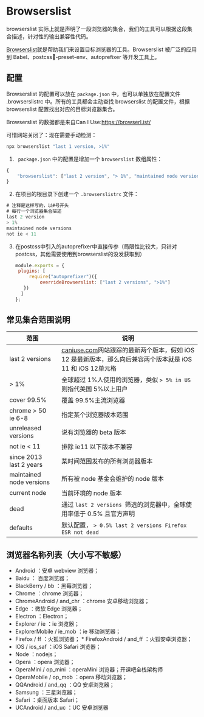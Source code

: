 # Browserslist

browserslist 实际上就是声明了⼀段浏览器的集合，我们的⼯具可以根据这段集合描述，针对性的输出兼容性代码。

[Browserslist](https://github.com/browserslist/browserslist)就是帮助我们来设置⽬标浏览器的⼯具。Browserslist 被⼴泛的应⽤到 Babel、postcss-preset-env、autoprefixer 等开发⼯具上。



## 配置

Browserslist 的配置可以放在 `package.json` 中，也可以单独放在配置⽂件 .browserslistrc 中。所有的⼯具都会主动查找 browserslist 的配置⽂件，根据 browserslist 配置找出对应的⽬标浏览器集合。



Browserslist 的数据都是来⾃Can I Use:https://browserl.ist/

可惜⽹站关闭了：现在需要⼿动检测：

```javascript
npx browserslist "last 1 version, >1%"
```



1. ` package.json` 中的配置是增加⼀个 `browserslist` 数组属性：

```javascript
{
	"browserslist": ["last 2 version", "> 1%", "maintained node versions", "not ie < 11"] 
}
```

2. 在项⽬的根⽬录下创建⼀个 `.browserslistrc` ⽂件：

```javascript
# 注释是这样写的，以#号开头
# 每⾏⼀个浏览器集合描述
last 2 version
> 1%
maintained node versions
not ie < 11
```

3. 在postcss中引入的autoprefixer中直接传参（局限性比较大，只针对postcss，其他需要使用到browserslist的没发获取到）

   ```javascript
   module.exports = {
   	plugins: [
     	require("autoprefixer")({
     		overrideBrowserslist: ["last 2 versions", ">1%"]
      })
     ]
   };
   ```

   

## 常⻅集合范围说明

| 范围                         | 说明                                                         |
| ---------------------------- | ------------------------------------------------------------ |
| last 2 versions              | [caniuse.com](https://caniuse.com/)⽹站跟踪的最新两个版本，假如 iOS 12 是最新版本，那么向后兼容两个版本就是 iOS 11 和 iOS 12单元格 |
| \> 1%                        | 全球超过 1%⼈使⽤的浏览器，类似 `> 5% in US `则指代美国 5%以上⽤户 |
| cover 99.5%                  | 覆盖 99.5%主流浏览器                                         |
| chrome > 50<br />ie 6-8      | 指定某个浏览器版本范围                                       |
| unreleased versions          | 说有浏览器的 beta 版本                                       |
| not ie < 11                  | 排除 ie11 以下版本不兼容                                     |
| since 2013<br />last 2 years | 某时间范围发布的所有浏览器版本                               |
| maintained node versions     | 所有被 node 基⾦会维护的 node 版本                           |
| current node                 | 当前环境的 node 版本                                         |
| dead                         | 通过 `last 2 versions `筛选的浏览器中，全球使⽤率低于 0.5% 且官⽅声明 |
| defaults                     | 默认配置， `> 0.5% last 2 versions Firefox ESR not dead`     |



## 浏览器名称列表（⼤⼩写不敏感）

- Android ：安卓 webview 浏览器；
- Baidu ： 百度浏览器；
- BlackBerry / bb ：⿊莓浏览器；
- Chrome ：chrome 浏览器；
- ChromeAndroid / and_chr ：chrome 安卓移动浏览器；
- Edge ：微软 Edge 浏览器；
- Electron ：Electron；
- Explorer / ie ：ie 浏览器；
- ExplorerMobile / ie_mob ：ie 移动浏览器；
- Firefox / ff ：⽕狐浏览器； * FirefoxAndroid / and_ff ：⽕狐安卓浏览器；
- IOS / ios_saf ：iOS Safari 浏览器；
- Node ：nodejs；
- Opera ：opera 浏览器；
- OperaMini / op_mini ：operaMini 浏览器；开课吧全栈架构师
- OperaMobile / op_mob ：opera 移动浏览器；
- QQAndroid / and_qq ：QQ 安卓浏览器；
- Samsung ：三星浏览器；
- Safari ：桌⾯版本 Safari；
- UCAndroid / and_uc ：UC 安卓浏览器